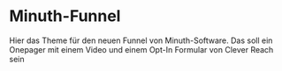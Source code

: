 # Minuth-Funnel
Hier das Theme für den neuen Funnel von Minuth-Software. Das soll ein Onepager mit einem Video und einem Opt-In Formular von Clever Reach sein
